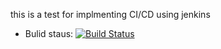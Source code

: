 this is a test for implmenting CI/CD using jenkins
* Bulid staus:
[![Build Status](http://192.168.1.42:8080/buildStatus/icon?job=InstaVote%2FBuild+maven)](http://harboosh.myqnapcloud.com:8080/job/InstaVote/job/Build%20maven/)
